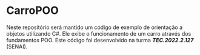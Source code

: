 # CarroPOO
Neste repositório será mantido um código de exemplo de orientação a objetos utilizando C#. Ele exibe o funcionamento de um carro através dos fundamentos POO. Este código foi desenvolvido na turma _**TEC.2022.2.127**_ (SENAI).
